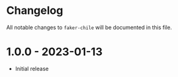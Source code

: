 # Changelog

All notable changes to `faker-chile` will be documented in this file.

# 1.0.0 - 2023-01-13

- Initial release
